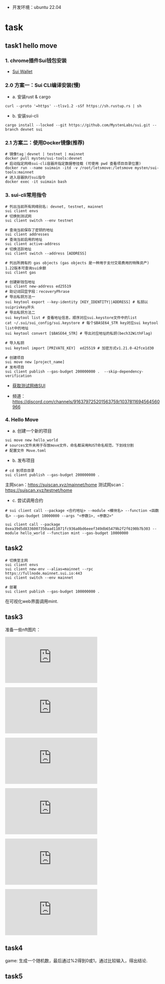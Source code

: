 - 开发环境：ubuntu 22.04

# task

## task1 hello move
### 1. chrome插件Sui钱包安装

- [Sui Wallet](https://chrome.google.com/webstore/detail/opcgpfmipidbgpenhmajoajpbobppdil)

### 2.0 方案一：Sui CLI编译安装(慢)

- a. 安装rust & cargo
```shell
curl --proto '=https' --tlsv1.2 -sSf https://sh.rustup.rs | sh
```
- b. 安装sui-cli
```shell
cargo install --locked --git https://github.com/MystenLabs/sui.git --branch devnet sui
```

### 2.1 方案二：使用Docker镜像(推荐)

```shell
# 镜像tag：devnet | testnet | mainnet
docker pull mysten/sui-tools:devnet
# 启动指定网络sui-cli容器并指定数据卷挂载 (可使用 pwd 查看项目目录位置)
docker run --name suimain -itd -v /root/letsmove:/letsmove mysten/sui-tools:mainnet
# 进入容器执行sui指令
docker exec -it suimain bash
```

### 3. sui-cli常用指令
```shell
# 列出当前所有网络别名: devnet, testnet, mainnet
sui client envs
# 切换到测试网
sui client switch --env testnet

# 查询当前保存了密钥的地址
sui client addresses
# 查询当前启用的地址
sui client active-address
# 切换活跃地址
sui client switch --address [ADDRESS]

# 列出所拥有的 gas objects (gas objects 是一种用于支付交易费用的特殊资产) 1.22版本可查询sui余额
sui client gas

# 创建新钱包地址
sui client new-address ed25519
# 助记词回显字段：recoveryPhrase
# 导出私钥方法一
sui keytool export --key-identity [KEY_IDENTITY||ADDRESS] # 私钥以suiprivkey开头
# 导出私钥方法二
sui keytool list # 查看地址信息，顺序对应sui.keystore文件中的list
cat ~/.sui/sui_config/sui.keystore # 每个$BASE64_STR key对应sui keytool list中的地址
sui keytool convert [$BASE64_STR] # 导出对应地址的私钥(bech32WithFlag)

# 导入私钥
sui keytool import [PRIVATE_KEY]  ed25519 # 加密方式v1.21.0-42fce1d30

# 创建项目
sui move new [project_name]
# 发布项目
sui client publish --gas-budget 200000000 .  --skip-dependency-verification
```

- [获取测试网络SUI](https://intro-zh.sui-book.com/unit-one/lessons/1_%E9%85%8D%E7%BD%AE%E7%8E%AF%E5%A2%83.html#%E8%8E%B7%E5%BE%97%E6%B5%8B%E8%AF%95%E7%BD%91-testnet-%E7%9A%84-sui-tokens)

- 频道：https://discord.com/channels/916379725201563759/1037811694564560966

### 4. Hello Move

- a. 创建一个新的项目
```shell
sui move new hello_world
# sources文件夹用于存放move文件，命名都采用RUST命名规范，下划线分割
# 配置文件 Move.toml
```

- b. 发布项目
```shell
# cd 到项目目录
sui client publish --gas-budget 200000000 .

```
主网scan：https://suiscan.xyz/mainnet/home
测试网scan：https://suiscan.xyz/testnet/home

- c. 尝试调用合约
```shell
# sui client call --package <合约地址> --module <模块名> --function <函数名> --gas-budget 10000000 --args "<参数1>, <参数2>"

sui client call --package 0xea39d5d8336007350aad11071fc936a0bd6eeef349db65479b2f2f6190b7b303 --module hello_world --function mint --gas-budget 10000000
```

## task2

```shell
# 切换至主网
sui client envs
sui client new-env --alias=mainnet --rpc https://fullnode.mainnet.sui.io:443
sui client switch --env mainnet
```

```shell
# 部署
sui client publish --gas-budget 100000000 .
```

在可视化web界面调用mint.

## task3

准备一些nft图片：

![175721_5](https://img.zhulijun.club/app/thumb.php?img=/i/2024/04/03/175721_5.png)

![175721_4](https://img.zhulijun.club/app/thumb.php?img=/i/2024/04/03/175721_4.png)

![175721_3](https://img.zhulijun.club/app/thumb.php?img=/i/2024/04/03/175721_3.png)

![175721_2](https://img.zhulijun.club/app/thumb.php?img=/i/2024/04/03/175721_2.png)

![175721_1](https://img.zhulijun.club/app/thumb.php?img=/i/2024/04/03/175721_1.png)

![175721](https://img.zhulijun.club/app/thumb.php?img=/i/2024/04/03/175721.png)

## task4

game: 生成一个随机数，最后通过%2得到0或1，通过比较输入，得出结论.

## task5
